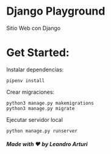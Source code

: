# Django Playground 
Sitio Web con Django

# Get Started:

Instalar dependencias:
```
pipenv install
```

Crear migraciones:
```
python3 manage.py makemigrations
python3 manage.py migrate
```

Ejecutar servidor local
```
python manage.py runserver
```

##### Made with ❤️ by Leandro Arturi